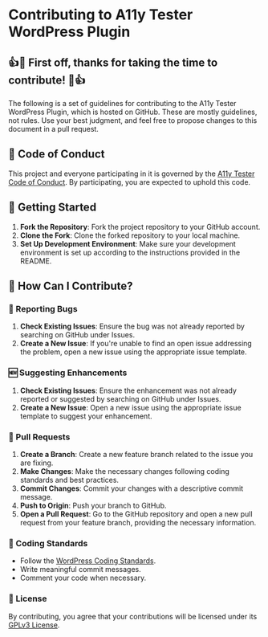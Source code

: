 # Contributing to A11y Tester WordPress Plugin

## 👍🎉 First off, thanks for taking the time to contribute! 🎉👍

The following is a set of guidelines for contributing to the A11y Tester WordPress Plugin, which is hosted on GitHub. These are mostly guidelines, not rules. Use your best judgment, and feel free to propose changes to this document in a pull request.

## 🌳 Code of Conduct

This project and everyone participating in it is governed by the [A11y Tester Code of Conduct](./CODE_OF_CONDUCT.md). By participating, you are expected to uphold this code.

## 🚀 Getting Started

1. **Fork the Repository**: Fork the project repository to your GitHub account.
1. **Clone the Fork**: Clone the forked repository to your local machine.
1. **Set Up Development Environment**: Make sure your development environment is set up according to the instructions provided in the README.

## 🌟 How Can I Contribute?

### 🐞 Reporting Bugs

1. **Check Existing Issues**: Ensure the bug was not already reported by searching on GitHub under Issues.
1. **Create a New Issue**: If you're unable to find an open issue addressing the problem, open a new issue using the appropriate issue template.

### 🆕 Suggesting Enhancements

1. **Check Existing Issues**: Ensure the enhancement was not already reported or suggested by searching on GitHub under Issues.
1. **Create a New Issue**: Open a new issue using the appropriate issue template to suggest your enhancement.

### 📜 Pull Requests

1. **Create a Branch**: Create a new feature branch related to the issue you are fixing.
1. **Make Changes**: Make the necessary changes following coding standards and best practices.
1. **Commit Changes**: Commit your changes with a descriptive commit message.
1. **Push to Origin**: Push your branch to GitHub.
1. **Open a Pull Request**: Go to the GitHub repository and open a new pull request from your feature branch, providing the necessary information.

### 🎨 Coding Standards

-   Follow the [WordPress Coding Standards](https://developer.wordpress.org/coding-standards/).
-   Write meaningful commit messages.
-   Comment your code when necessary.

### 📃 License

By contributing, you agree that your contributions will be licensed under its [GPLv3 License](./LICENSE).

